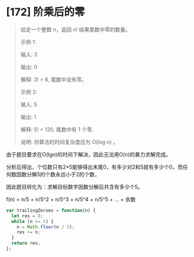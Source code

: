 # [172] 阶乘后的零

> 给定一个整数 n，返回 n! 结果尾数中零的数量。
>
> 示例 1:
>
> 输入: 3
>
> 输出: 0
>
> 解释: 3! = 6, 尾数中没有零。
>
> 示例 2:
>
> 输入: 5
>
> 输出: 1
>
> 解释: 5! = 120, 尾数中有 1 个零.
>
> 说明: 你算法的时间复杂度应为 O(log n) 。

由于题目要求在O(lgn)的时间下解决，因此无法用O(n)的暴力求解完成。

分析后得出，个位数只有2*5能够得出末尾0，有多少对2和5就有多少个0，而任何数因数分解5的个数永远小于2的个数，

因此题目转化为：求解目标数字因数分解后共含有多少个5。

f(n) = n/5 + n/5^2 + n/5^3 + n/5^4 + n/5^5 + ... + 余数

```js
var trailingZeroes = function(n) {
  let res = 0;
  while (n >= 5) {
    n = Math.floor(n / 5);
    res += n;
  }
  return res;
};
```
